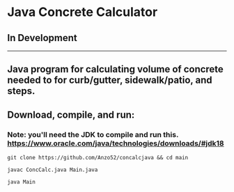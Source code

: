 
# Java Concrete Calculator
## In Development
---
Java program for calculating volume of concrete needed to for curb/gutter, sidewalk/patio, and steps.
---
## Download, compile, and run:
### Note: you'll need the JDK to compile and run this. https://www.oracle.com/java/technologies/downloads/#jdk18
`git clone https://github.com/Anzo52/concalcjava && cd main`

`javac ConcCalc.java Main.java`

`java Main`
